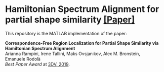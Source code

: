 # Hamiltonian Spectrum Alignment for partial shape similarity [[Paper]](https://arxiv.org/abs/1906.06226)

This repository is the MATLAB implementation of the paper:

**Correspondence-Free Region Localization for Partial Shape Similarity via Hamiltonian Spectrum Alignment**
<br> Arianna Rampini, Irene Tallini, Maks Ovsjanikov, Alex M. Bronstein, Emanuele Rodolà <br>
*Best Paper Award* at [3DV, 2019](https://www.computer.org/csdl/proceedings-article/3dv/2019/313100a037/1ezRALztN1m).
